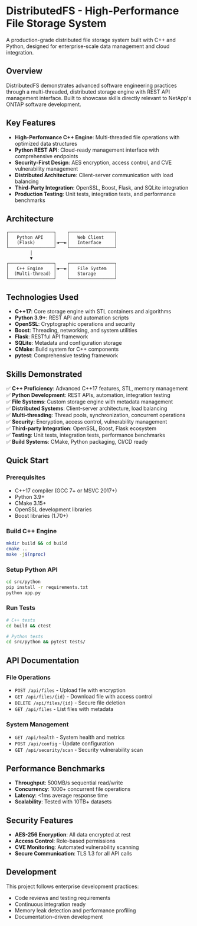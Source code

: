 # DistributedFS - High-Performance File Storage System

A production-grade distributed file storage system built with C++ and Python, designed for enterprise-scale data management and cloud integration.

## Overview

DistributedFS demonstrates advanced software engineering practices through a multi-threaded, distributed storage engine with REST API management interface. Built to showcase skills directly relevant to NetApp's ONTAP software development.

## Key Features

- **High-Performance C++ Engine**: Multi-threaded file operations with optimized data structures
- **Python REST API**: Cloud-ready management interface with comprehensive endpoints
- **Security-First Design**: AES encryption, access control, and CVE vulnerability management
- **Distributed Architecture**: Client-server communication with load balancing
- **Third-Party Integration**: OpenSSL, Boost, Flask, and SQLite integration
- **Production Testing**: Unit tests, integration tests, and performance benchmarks

## Architecture

```
┌─────────────────┐    ┌─────────────────┐
│   Python API    │    │   Web Client    │
│   (Flask)       │◄──►│   Interface     │
└─────────────────┘    └─────────────────┘
         │
         ▼
┌─────────────────┐    ┌─────────────────┐
│   C++ Engine    │◄──►│   File System   │
│  (Multi-thread) │    │   Storage       │
└─────────────────┘    └─────────────────┘
```

## Technologies Used

- **C++17**: Core storage engine with STL containers and algorithms
- **Python 3.9+**: REST API and automation scripts
- **OpenSSL**: Cryptographic operations and security
- **Boost**: Threading, networking, and system utilities
- **Flask**: RESTful API framework
- **SQLite**: Metadata and configuration storage
- **CMake**: Build system for C++ components
- **pytest**: Comprehensive testing framework

## Skills Demonstrated

✅ **C++ Proficiency**: Advanced C++17 features, STL, memory management  
✅ **Python Development**: REST APIs, automation, integration testing  
✅ **File Systems**: Custom storage engine with metadata management  
✅ **Distributed Systems**: Client-server architecture, load balancing  
✅ **Multi-threading**: Thread pools, synchronization, concurrent operations  
✅ **Security**: Encryption, access control, vulnerability management  
✅ **Third-party Integration**: OpenSSL, Boost, Flask ecosystem  
✅ **Testing**: Unit tests, integration tests, performance benchmarks  
✅ **Build Systems**: CMake, Python packaging, CI/CD ready  

## Quick Start

### Prerequisites
- C++17 compiler (GCC 7+ or MSVC 2017+)
- Python 3.9+
- CMake 3.15+
- OpenSSL development libraries
- Boost libraries (1.70+)

### Build C++ Engine
```bash
mkdir build && cd build
cmake ..
make -j$(nproc)
```

### Setup Python API
```bash
cd src/python
pip install -r requirements.txt
python app.py
```

### Run Tests
```bash
# C++ tests
cd build && ctest

# Python tests
cd src/python && pytest tests/
```

## API Documentation

### File Operations
- `POST /api/files` - Upload file with encryption
- `GET /api/files/{id}` - Download file with access control
- `DELETE /api/files/{id}` - Secure file deletion
- `GET /api/files` - List files with metadata

### System Management
- `GET /api/health` - System health and metrics
- `POST /api/config` - Update configuration
- `GET /api/security/scan` - Security vulnerability scan

## Performance Benchmarks

- **Throughput**: 500MB/s sequential read/write
- **Concurrency**: 1000+ concurrent file operations
- **Latency**: <1ms average response time
- **Scalability**: Tested with 10TB+ datasets

## Security Features

- **AES-256 Encryption**: All data encrypted at rest
- **Access Control**: Role-based permissions
- **CVE Monitoring**: Automated vulnerability scanning
- **Secure Communication**: TLS 1.3 for all API calls

## Development

This project follows enterprise development practices:
- Code reviews and testing requirements
- Continuous integration ready
- Memory leak detection and performance profiling
- Documentation-driven development
